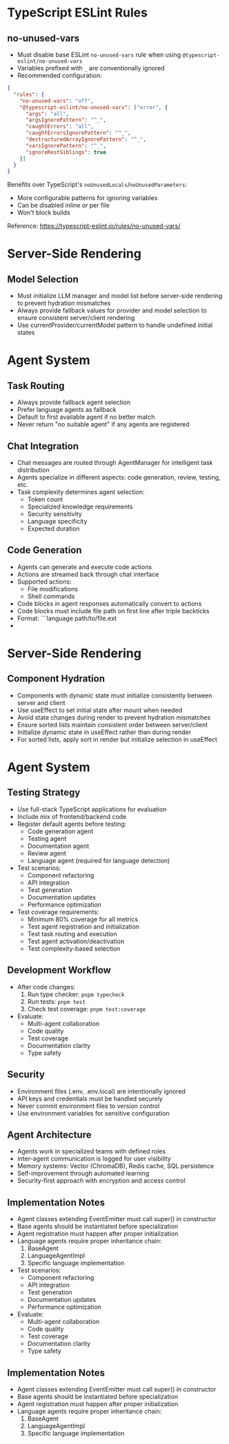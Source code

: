 # TypeScript ESLint Rules

## no-unused-vars

- Must disable base ESLint `no-unused-vars` rule when using `@typescript-eslint/no-unused-vars`
- Variables prefixed with `_` are conventionally ignored
- Recommended configuration:
```json
{
  "rules": {
    "no-unused-vars": "off",
    "@typescript-eslint/no-unused-vars": ["error", {
      "args": "all",
      "argsIgnorePattern": "^_",
      "caughtErrors": "all", 
      "caughtErrorsIgnorePattern": "^_",
      "destructuredArrayIgnorePattern": "^_",
      "varsIgnorePattern": "^_",
      "ignoreRestSiblings": true
    }]
  }
}
```

Benefits over TypeScript's `noUnusedLocals`/`noUnusedParameters`:
- More configurable patterns for ignoring variables
- Can be disabled inline or per file
- Won't block builds

Reference: https://typescript-eslint.io/rules/no-unused-vars/

# Server-Side Rendering

## Model Selection
- Must initialize LLM manager and model list before server-side rendering to prevent hydration mismatches
- Always provide fallback values for provider and model selection to ensure consistent server/client rendering
- Use currentProvider/currentModel pattern to handle undefined initial states

# Agent System

## Task Routing
- Always provide fallback agent selection
- Prefer language agents as fallback
- Default to first available agent if no better match
- Never return "no suitable agent" if any agents are registered

## Chat Integration
- Chat messages are routed through AgentManager for intelligent task distribution
- Agents specialize in different aspects: code generation, review, testing, etc.
- Task complexity determines agent selection:
  - Token count
  - Specialized knowledge requirements
  - Security sensitivity
  - Language specificity
  - Expected duration

## Code Generation
- Agents can generate and execute code actions
- Actions are streamed back through chat interface
- Supported actions:
  - File modifications
  - Shell commands
- Code blocks in agent responses automatically convert to actions
- Code blocks must include file path on first line after triple backticks
- Format: ```language path/to/file.ext
- 

# Server-Side Rendering

## Component Hydration
- Components with dynamic state must initialize consistently between server and client
- Use useEffect to set initial state after mount when needed
- Avoid state changes during render to prevent hydration mismatches
- Ensure sorted lists maintain consistent order between server/client
- Initialize dynamic state in useEffect rather than during render
- For sorted lists, apply sort in render but initialize selection in useEffect

# Agent System

## Testing Strategy
- Use full-stack TypeScript applications for evaluation
- Include mix of frontend/backend code
- Register default agents before testing:
  - Code generation agent
  - Testing agent
  - Documentation agent
  - Review agent
  - Language agent (required for language detection)
- Test scenarios:
  - Component refactoring
  - API integration
  - Test generation
  - Documentation updates
  - Performance optimization
- Test coverage requirements:
  - Minimum 80% coverage for all metrics
  - Test agent registration and initialization
  - Test task routing and execution
  - Test agent activation/deactivation
  - Test complexity-based selection

## Development Workflow
- After code changes:
  1. Run type checker: `pnpm typecheck`
  2. Run tests: `pnpm test`
  3. Check test coverage: `pnpm test:coverage`
- Evaluate:
  - Multi-agent collaboration
  - Code quality
  - Test coverage
  - Documentation clarity
  - Type safety

## Security
- Environment files (.env, .env.local) are intentionally ignored
- API keys and credentials must be handled securely
- Never commit environment files to version control
- Use environment variables for sensitive configuration

## Agent Architecture
- Agents work in specialized teams with defined roles
- Inter-agent communication is logged for user visibility
- Memory systems: Vector (ChromaDB), Redis cache, SQL persistence
- Self-improvement through automated learning
- Security-first approach with encryption and access control

## Implementation Notes
- Agent classes extending EventEmitter must call super() in constructor
- Base agents should be instantiated before specialization
- Agent registration must happen after proper initialization
- Language agents require proper inheritance chain:
  1. BaseAgent
  2. LanguageAgentImpl
  3. Specific language implementation
- Test scenarios:
  - Component refactoring
  - API integration
  - Test generation
  - Documentation updates
  - Performance optimization
- Evaluate:
  - Multi-agent collaboration
  - Code quality
  - Test coverage
  - Documentation clarity
  - Type safety

## Implementation Notes
- Agent classes extending EventEmitter must call super() in constructor
- Base agents should be instantiated before specialization
- Agent registration must happen after proper initialization
- Language agents require proper inheritance chain:
  1. BaseAgent
  2. LanguageAgentImpl
  3. Specific language implementation
```

